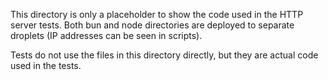 This directory is only a placeholder to show the code used in the HTTP server tests. Both bun and node directories are deployed to separate droplets (IP addresses can be seen in scripts).

Tests do not use the files in this directory directly, but they are actual code used in the tests.
